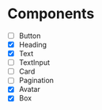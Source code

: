 # Components

- [ ] Button
- [x] Heading
- [x] Text
- [ ] TextInput
- [ ] Card
- [ ] Pagination
- [x] Avatar
- [x] Box